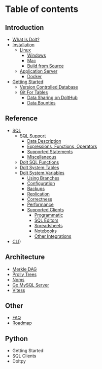 # Table of contents

## Introduction 
* [What Is Dolt?](introduction/what-is-dolt.md)
* [Installation](introduction/installation/installation.md)
  * [Linux](introduction/installation/linux.md)
	* [Windows](introduction/installation/windows.md)
	* [Mac](introduction/installation/mac.md)
	* [Build from Source](introduction/installation/source.md)
  * [Application Server](introduction/installation/application-server.md)
	* [Docker](introduction/installation/docker.md)
* [Getting Started]()
	* [Version Controlled Database]()
  * [Git For Tables]()
	* [Data Sharing on DoltHub]()
	* [Data Bounties]()

## Reference
* [SQL](reference/sql/README.md)
  * [SQL Support](reference/sql/sql-support/README.md)
    * [Data Description](reference/sql/sql-support/data-description.md)
    * [Expressions, Functions, Operators](reference/sql/sql-support/expressions-functions-operators.md)
    * [Supported Statements](reference/sql/sql-support/supported-statements.md)
    * [Miscellaneous](reference/sql/sql-support/miscellaneous.md)
  * [Dolt SQL Functions](reference/sql/dolt-sql-functions.md)
  * [Dolt System Tables](reference/sql/dolt-system-tables.md)
  * [Dolt System Variables](reference/sql/dolt-sysvars.md)
	* [Using Branches](reference/sql/branches.md)
	* [Configuration]()
 	* [Backups](reference/sql/backups.md)
	* [Replication](reference/sql/replication.md)
	* [Correctness](reference/sql/correctness.md)
	* [Performance](reference/sql/performance.md)
	* [Supported Clients]()
		* [Programmatic](reference/sql/supportedclients/clients.md)
		* [SQL Editors](reference/sql/supportedclients/sql-editors.md)
		* [Spreadsheets](reference/sql/supportedclients/spreadsheets.md)
		* [Notebooks](reference/sql/supportedclients/notebooks.md)
		* [Other Integrations](reference/sql/supportedclients/workflow=managers.md)
* [CLI](reference/cli.md))

## Architecture
* [Merkle DAG]()
* [Prolly Trees]()
* [Noms]()
* [Go MySQL Server]()
* [Vitess]()

## Other
* [FAQ](other/faq.md)
* [Roadmap](other/roadmap.md)

## Python
* Getting Started
* SQL Clients
* Doltpy